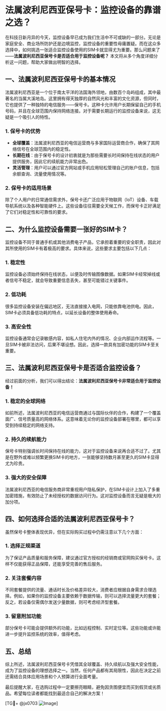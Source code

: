 # 法属波利尼西亚保号卡：监控设备的靠谱之选？

在科技日新月异的今天，监控设备早已成为我们生活中不可或缺的一部分。无论是家庭安全、商业场所防护还是边境监控，监控设备的重要性毋庸置疑。而在这众多选择中，如何挑选一张适合监控设备使用的SIM卡就显得尤为重要。那么问题来了——**法属波利尼西亚保号卡是否适合用于监控设备呢？** 本文将从多个角度详细分析这一问题，帮助大家做出明智的选择。

## 一、法属波利尼西亚保号卡的基本情况

法属波利尼西亚是一个位于南太平洋的法国海外领地，由数百个岛屿组成，其中最著名的当属大溪地岛。这里拥有得天独厚的自然风光和丰富的文化资源，但同时，它也提供了一种独特的电信服务——保号卡。这种卡允许用户长期保留自己的手机号码，并且在全球范围内保持网络连接。对于需要长期运行的监控设备来说，这无疑是一个吸引人的特性。

### 1. **保号卡的优势**
   - **全球覆盖**：法属波利尼西亚的电信运营商与多家国际运营商合作，确保了其网络信号在全球范围内的稳定性。
   - **长期在线**：由于保号卡的设计初衷就是为那些需要长时间保持在线状态的用户提供服务，因此它的续航能力非常出色。
   - **灵活管理**：用户可以通过官方网站或手机应用轻松管理自己的账户信息，包括余额查询、流量使用情况等。

### 2. **保号卡的适用场景**
   除了个人用户的日常通信需求外，保号卡还广泛应用于物联网（IoT）设备、车载导航系统以及各种智能硬件上。这些设备往往需要全天候工作，而保号卡正好满足了它们对稳定性和可靠性的要求。

## 二、为什么监控设备需要一张好的SIM卡？

监控设备不同于普通手机或其他消费电子产品，它承担着重要的安全职责，因此对其所使用的SIM卡有着极高的要求。具体来说，这些要求主要包括以下几点：

### 1. **稳定性**
   监控设备必须始终保持在线状态，以便及时传输图像数据。如果SIM卡经常掉线或者信号不稳定，就会导致重要信息丢失，甚至可能错过关键事件。

### 2. **低功耗**
   很多监控设备安装在偏远地区，无法直接接入电网，只能依靠电池供电。因此，SIM卡必须具备低功耗的特点，以延长设备的整体使用寿命。

### 3. **高安全性**
   监控设备通常会记录敏感内容，如私人住宅内外的情况、企业内部运作流程等。一旦SIM卡被非法访问，后果不堪设想。因此，选择一款具有加密功能的SIM卡至关重要。

## 三、法属波利尼西亚保号卡是否适合监控设备？

经过前面的分析，我们可以得出结论：**法属波利尼西亚保号卡非常适合用于监控设备！**

### 1. **稳定的全球网络**
   如前所述，法属波利尼西亚的电信运营商通过与国际伙伴的合作，构建了一个覆盖面广、信号质量高的网络体系。这意味着无论你的监控设备部署在哪里，都可以享受到持续稳定的网络支持。

### 2. **持久的续航能力**
   保号卡特别强调长时间保持在线的能力，这对于监控设备来说再合适不过了。尤其是在野外或难以频繁更换SIM卡的地方，一张能够坚持数月甚至更久的SIM卡显得尤为珍贵。

### 3. **强大的安全保障**
   法属波利尼西亚的电信服务商非常重视用户隐私保护，在SIM卡设计上加入了多重加密措施，有效防止了未经授权的数据访问行为。这对监控设备而言无疑是极大的加分项。

## 四、如何选择合适的法属波利尼西亚保号卡？

虽然保号卡整体表现优异，但在实际购买过程中仍需注意以下几个方面：

### 1. **选择正规渠道**
   为了保证产品质量和服务保障，建议通过官方授权的经销商或官网购买保号卡。这样不仅能获得正品保障，还能享受完善的售后服务。

### 2. **关注套餐内容**
   不同套餐提供的流量、通话时长及价格差异较大，消费者应根据自身需求合理选择。例如，如果你的监控设备主要依赖于数据传输，则可以选择流量更大的套餐；反之，若设备仅需偶尔发送少量数据，则可考虑经济型套餐。

### 3. **留意附加功能**
   部分保号卡可能会提供额外的功能，比如远程控制、实时定位等。这些功能或许能进一步提升监控系统的效率，值得考虑。

## 五、总结

综上所述，法属波利尼西亚保号卡凭借其全球覆盖、持久续航以及强大安全性能，成为了监控设备的理想选择之一。当然，任何产品都有其局限性，因此在决定之前还需结合具体应用场景和个人预算进行全面考量。

最后提醒大家，在选购过程中一定要擦亮眼睛，避免因贪图便宜而买到假货或劣质品。希望每位读者都能找到最适合自己的解决方案！

[TG💪+ @jx0703 ![Image](https://github.com/user-attachments/assets/dbca1d08-cadb-493c-b0ec-ad6f7a83f270)]